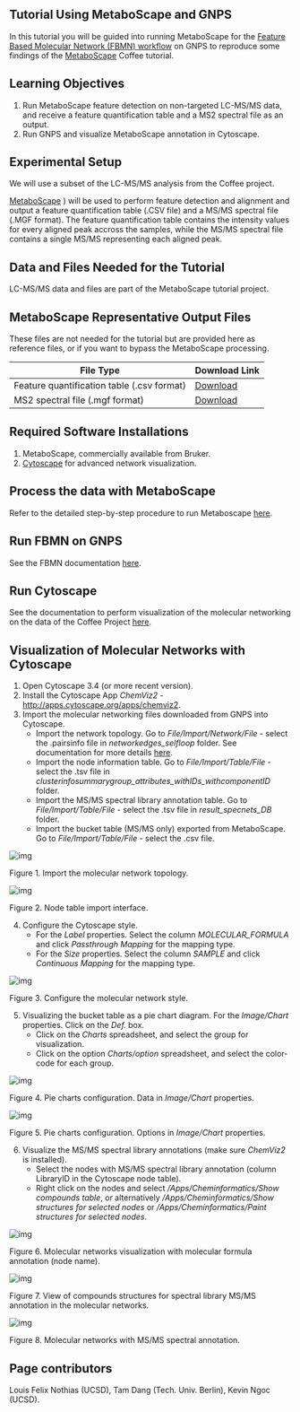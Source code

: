 ## Tutorial Using MetaboScape and GNPS

In this tutorial you will be guided into running MetaboScape for the [Feature Based Molecular Network (FBMN) workflow](../featurebasedmolecularnetworking.md) on GNPS to reproduce some findings of the [MetaboScape](../featurebasedmolecularnetworking-with-metaboscape.md) Coffee tutorial.

## Learning Objectives

1. Run MetaboScape feature detection on non-targeted LC-MS/MS data, and receive a feature quantification table and a MS2 spectral file as an output.
2. Run GNPS and visualize MetaboScape annotation in Cytoscape.

## Experimental Setup

We will use a subset of the LC-MS/MS analysis from the Coffee project. 

[MetaboScape](../featurebasedmolecularnetworking-with-metaboscape.md) ) will be used to perform feature detection and alignment and output a feature quantification table (.CSV file) and a MS/MS spectral file (.MGF format). The feature quantification table contains the intensity values for every aligned peak accross the samples, while the MS/MS spectral file contains a single MS/MS representing each aligned peak.

## Data and Files Needed for the Tutorial

LC-MS/MS data and files are part of the MetaboScape tutorial project.

## MetaboScape Representative Output Files
These files are not needed for the tutorial but are provided here as reference files, or if you want to bypass the MetaboScape processing.

|     File Type    | Download Link          |
| ------------- |------------- |
| Feature quantification table (.csv format) | [Download](https://github.com/lfnothias/GNPSDocumentation/blob/master/docs/tutorials/AG_tutorial_files/MetaboScape-GNPS-Coffee_Tutorial_msmsonly_featuretable.csv) |
| MS2 spectral file (.mgf format) | [Download](https://github.com/lfnothias/GNPSDocumentation/blob/master/docs/tutorials/AG_tutorial_files/MetaboScape-GNPS-Coffee_Tutorial.mgf) |

## Required Software Installations

1. MetaboScape, commercially available from Bruker. 
2. [Cytoscape](http://www.cytoscape.org/download.php) for advanced network visualization.

## Process the data with MetaboScape
Refer to the detailed step-by-step procedure to run Metaboscape [here](../featurebasedmolecularnetworking-with-metaboscape.md).

## Run FBMN on GNPS

See the FBMN documentation [here](../featurebasedmolecularnetworking.md).

## Run Cytoscape

See the documentation to perform visualization of the molecular networking on the data of the Coffee Project [here](../featurebasedmolecularnetworking-cytoscape.md).

## Visualization of Molecular Networks with Cytoscape 
1. Open Cytoscape 3.4 (or more recent version).
2. Install the Cytoscape App *ChemViz2* - http://apps.cytoscape.org/apps/chemviz2.
3. Import the molecular networking files downloaded from GNPS into Cytoscape.
    * Import the network topology. Go to *File/Import/Network/File* - select the .pairsinfo file in *networkedges_selfloop* folder. See documentation for more details [here](https://bix-lab.ucsd.edu/display/Public/Cytoscape+3.4+Visualization+and+Analysis+Documentation). 
    * Import the node information table. Go to *File/Import/Table/File* - select the .tsv file in *clusterinfosummarygroup_attributes_withIDs_withcomponentID* folder.
    * Import the MS/MS spectral library annotation table. Go to *File/Import/Table/File* - select the .tsv file in *result_specnets_DB* folder.
    * Import the bucket table (MS/MS only) exported from MetaboScape. Go to *File/Import/Table/File* - select the .csv file.

![img](../img/metaboscapeexportforgnps/Cyto3.PNG)

Figure 1. Import the molecular network topology.

![img](../img/metaboscapeexportforgnps/Cyto6.PNG)

Figure 2. Node table import interface.

4. Configure the Cytoscape style.
    * For the *Label* properties. Select the column *MOLECULAR_FORMULA* and click *Passthrough Mapping* for the mapping type.
    * For the *Size* properties. Select the column *SAMPLE* and click *Continuous Mapping* for the mapping type.

![img](..//img/metaboscapeexportforgnps/Cyto7.PNG)

Figure 3. Configure the molecular network style.

5. Visualizing the bucket table as a pie chart diagram. For the *Image/Chart* properties. Click on the *Def.* box. 
    * Click on the *Charts* spreadsheet, and select the group for visualization.
    * Click on the option *Charts/option* spreadsheet, and select the color-code for each group.

![img](../img/metaboscapeexportforgnps/Cyto8.PNG)

Figure 4. Pie charts configuration. Data in *Image/Chart* properties.

![img](../img/metaboscapeexportforgnps/Cyto9.PNG)

Figure 5. Pie charts configuration. Options in *Image/Chart* properties.

6. Visualize the MS/MS spectral library annotations (make sure *ChemViz2* is installed).
    * Select the nodes with MS/MS spectral library annotation (column LibraryID in the Cytoscape node table).
    * Right click on the nodes and select */Apps/Cheminformatics/Show compounds table*, or alternatively */Apps/Cheminformatics/Show structures for selected nodes* or */Apps/Cheminformatics/Paint structures for selected nodes*.

![img](../img/metaboscapeexportforgnps/Cyto10.PNG)

Figure 6. Molecular networks visualization with molecular formula annotation (node name).

![img](../img/metaboscapeexportforgnps/Cyto12.PNG)

Figure 7. View of compounds structures for spectral library MS/MS annotation in the molecular networks.

![img](../img/metaboscapeexportforgnps/Cyto13.PNG)

Figure 8. Molecular networks with MS/MS spectral annotation.

## Page contributors
Louis Felix Nothias (UCSD), Tam Dang (Tech. Univ. Berlin), Kevin Ngoc (UCSD).
